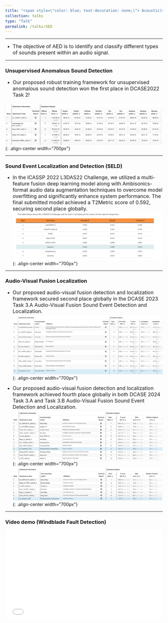 ```yaml
---
title: "<span style=\"color: blue; text-decoration: none;\"> Acoustic(sound) event detection </span>"       
collection: talks
type: "Talk"
permalink: /talks/SED
---
```


---
- <font size=3> The objective of AED is to identify and classify different types of sounds present within an audio signal.</font>  


---
###  Unsupervised Anomalous Sound Detection
- <font size=3> Our proposed robust training framework for unsupervised anomalous sound detection won the first place in DCASE2022 Task 2! </font>  
  
 
![AEC before](/images/dcase2022.png){: .align-center width="700px"}

--- 
### Sound Event Localization and Detection (SELD)

- <font size=3> In the ICASSP 2022 L3DAS22 Challenge, we utilized a multi-feature fusion deep learning model along with Ambisonics-format audio data augmentation techniques to overcome model overfitting and significantly enhance system performance. The final submitted model achieved a T2Metric score of 0.592, securing second place globally. </font>  
![AEC before](/images/icasspr1.png){: .align-center width="700px"}

---
### Audio-Visual Fusion Localization

- <font size=3> Our proposed audio-visual fusion detection and localization framework secured second place globally in the DCASE 2023 Task 3.A Audio-Visual Fusion Sound Event Detection and Localization. </font>  
![AEC before](/images/dcase2023.png){: .align-center width="700px"}

- <font size=3> Our proposed audio-visual fusion detection and localization framework achieved fourth place globally in both DCASE 2024 Task 3.A and Task 3.B Audio-Visual Fusion Sound Event Detection and Localization. </font>  
![AEC before](/images/2024task3a.png){: .align-center width="700px"}
![AEC before](/images/2024task3b.png){: .align-center width="700px"}

---
### Video demo (Windblade Fault Detection)
   <div style="position: relative; padding-bottom: 56.25%; height: 0; overflow: hidden; max-width: 100%; height: auto;">
    <iframe 
    src="//player.bilibili.com/player.html?isOutside=true&aid=468455790&bvid=BV1L541117yt&cid=584375931&p=1&autoplay=0" 
    style="position: absolute; top: 0; left: 0; width: 100%; height: 100%;" 
    frameborder="0" 
    allowfullscreen="true">
    </iframe>
  </div>
   
   
